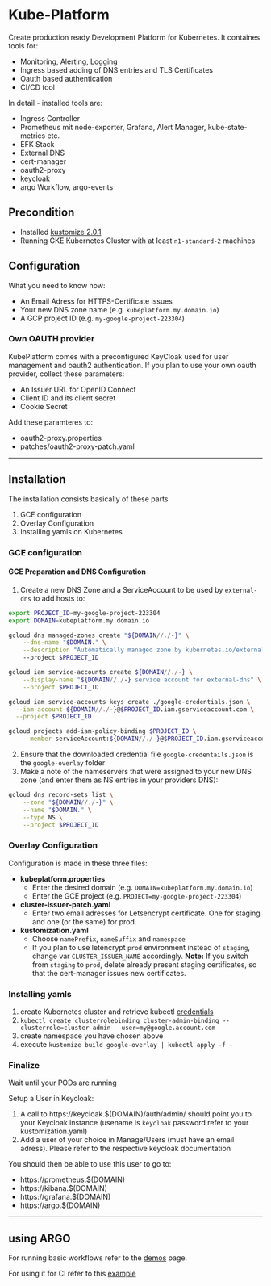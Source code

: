 # Kube-Platform

Create production ready Development Platform for Kubernetes. It containes tools for:

- Monitoring, Alerting, Logging
- Ingress based adding of DNS entries and TLS Certificates
- Oauth based authentication
- CI/CD tool

In detail - installed tools are:

- Ingress Controller
- Prometheus mit node-exporter, Grafana, Alert Manager, kube-state-metrics etc.
- EFK Stack
- External DNS
- cert-manager
- oauth2-proxy
- keycloak
- argo Workflow, argo-events

## Precondition

- Installed [kustomize 2.0.1](https://github.com/kubernetes-sigs/kustomize/releases)
- Running GKE Kubernetes Cluster with at least ```n1-standard-2``` machines

## Configuration

What you need to know now:

- An Email Adress for HTTPS-Certificate issues
- Your new DNS zone name (e.g. ```kubeplatform.my.domain.io```)
- A GCP project ID (e.g. ```my-google-project-223304```)

### Own OAUTH provider

KubePlatform comes with a preconfigured KeyCloak used for user management and oauth2 authentication. If you plan to use your own oauth provider, collect these parameters:

- An Issuer URL for OpenID Connect
- Client ID and its client secret
- Cookie Secret

Add these paramteres to:

- oauth2-proxy.properties
- patches/oauth2-proxy-patch.yaml

---

## Installation

The installation consists basically of these parts

1. GCE configuration
1. Overlay Configuration
1. Installing yamls on Kubernetes

### GCE configuration

#### GCE Preparation and DNS Configuration

1. Create a new DNS Zone and a ServiceAccount to be used by ```external-dns``` to add hosts to:

```bash
export PROJECT_ID=my-google-project-223304
export DOMAIN=kubeplatform.my.domain.io

gcloud dns managed-zones create "${DOMAIN//./-}" \
    --dns-name "$DOMAIN." \
    --description "Automatically managed zone by kubernetes.io/external-dns"
    --project $PROJECT_ID

gcloud iam service-accounts create ${DOMAIN//./-} \
    --display-name "${DOMAIN//./-} service account for external-dns" \
    --project $PROJECT_ID

gcloud iam service-accounts keys create ./google-credentials.json \
  --iam-account ${DOMAIN//./-}@$PROJECT_ID.iam.gserviceaccount.com \
  --project $PROJECT_ID

gcloud projects add-iam-policy-binding $PROJECT_ID \
    --member serviceAccount:${DOMAIN//./-}@$PROJECT_ID.iam.gserviceaccount.com --role roles/dns.admin 
```

2. Ensure that the downloaded credential file `google-credentails.json` is the `google-overlay` folder
3. Make a note of the nameservers that were assigned to your new DNS zone (and enter them as NS entries in your providers DNS):

```bash
gcloud dns record-sets list \
    --zone "${DOMAIN//./-}" \
    --name "$DOMAIN." \
    --type NS \
    --project $PROJECT_ID
```

### Overlay Configuration

Configuration is made in these three files:

- __kubeplatform.properties__
  - Enter the desired domain (e.g. ```DOMAIN=kubeplatform.my.domain.io```)
  - Enter the GCE project (e.g. ```PROJECT=my-google-project-223304```)
- __cluster-issuer-patch.yaml__
  - Enter two email adresses for Letsencrypt certificate. One for staging and one (or the same) for prod.
- __kustomization.yaml__ 
  - Choose ```namePrefix```, ```nameSuffix``` and ```namespace```
  - If you plan to use letencrypt `prod` environment instead of `staging`, change var `CLUSTER_ISSUER_NAME` accordingly. **Note:** If you switch from `staging` to `prod`, delete already present staging certificates, so that the cert-manager issues new certificates.

### Installing yamls

1. create Kubernetes cluster and retrieve kubectl [credentials](https://cloud.google.com/sdk/gcloud/reference/container/clusters/get-credentials)
1. ```kubectl create clusterrolebinding cluster-admin-binding --clusterrole=cluster-admin --user=my@google.account.com```
1. create namespace you have chosen above
1. execute ```kustomize build google-overlay | kubectl apply -f -```

### Finalize

Wait until your PODs are running

Setup a User in Keycloak:

1. A call to https://keycloak.$(DOMAIN)/auth/admin/ should point you to your Keycloak instance (usename is ```keycloak``` password refer to your kustomization.yaml)
1. Add a user of your choice in Manage/Users (must have an email adress). Please refer to the respective keycloak documentation

You should then be able to use this user to go to:

- https://prometheus.$(DOMAIN)
- https://kibana.$(DOMAIN)
- https://grafana.$(DOMAIN)
- https://argo.$(DOMAIN)

---

## using ARGO

For running basic workflows refer to the [demos](https://github.com/argoproj/argo/blob/master/demo.md) page.

For using it for CI refer to this [example](examples/ci/CI.md)

